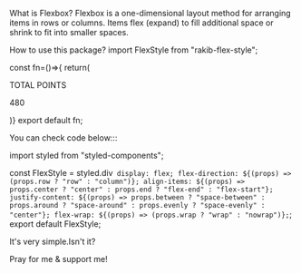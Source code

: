What is Flexbox?
Flexbox is a one-dimensional layout method for arranging items in rows or columns.
Items flex (expand) to fill additional space or shrink to fit into smaller spaces.

How to use this package?
import FlexStyle from "rakib-flex-style";

const fn=()=>{
return(
<FlexStyle row center className="YOUR OWN CLASSNAME">

   <p>TOTAL POINTS</p>
   <p>480</p>
</FlexStyle>
)}
export default fn;

You can check code below:::

import styled from "styled-components";

const FlexStyle = styled.div` display: flex; flex-direction: ${(props) => (props.row ? "row" : "column")}; align-items: ${(props) => props.center ? "center" : props.end ? "flex-end" : "flex-start"}; justify-content: ${(props) => props.between ? "space-between" : props.around ? "space-around" : props.evenly ? "space-evenly" : "center"}; flex-wrap: ${(props) => (props.wrap ? "wrap" : "nowrap")};`;
export default FlexStyle;

It's very simple.Isn't it?

Pray for me & support me!
